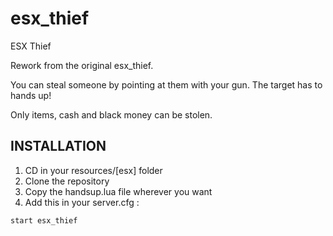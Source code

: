 # esx_thief
ESX Thief

Rework from the original esx_thief.

You can steal someone by pointing at them with your gun. The target has to hands up!

Only items, cash and black money can be stolen.


## INSTALLATION

1) CD in your resources/[esx] folder
2) Clone the repository
3) Copy the handsup.lua file wherever you want
4) Add this in your server.cfg :

```
start esx_thief
```
